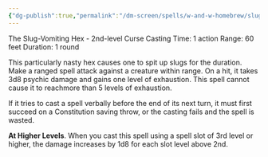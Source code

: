 ```yaml
---
{"dg-publish":true,"permalink":"/dm-screen/spells/w-and-w-homebrew/slugulus-eructo/"}
---
```


The Slug-Vomiting Hex - 2nd-level Curse
Casting Time: 1 action
Range: 60 feet
Duration: 1 round

This particularly nasty hex causes one to spit up slugs for the duration. Make a ranged spell attack against a creature within range. On a hit, it takes 3d8 psychic damage and gains one level of exhaustion. This spell cannot cause it to reachmore than 5 levels of exhaustion. 

If it tries to cast a spell verbally before the end of its next turn, it must first succeed on a Constitution saving throw, or the casting fails and the spell is wasted.

**At Higher Levels**. When you cast this spell using a spell slot of 3rd level or higher, the damage increases by 1d8 for each slot level above 2nd.